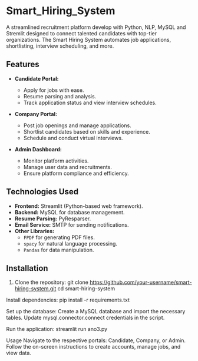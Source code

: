 # Smart_Hiring_System
A streamlined recruitment platform develop with Python, NLP, MySQL and Stremlit designed to connect talented candidates with top-tier organizations. The Smart Hiring System automates job applications, shortlisting, interview scheduling, and more.

## Features
- **Candidate Portal:**  
  - Apply for jobs with ease.  
  - Resume parsing and analysis.  
  - Track application status and view interview schedules.  

- **Company Portal:**  
  - Post job openings and manage applications.  
  - Shortlist candidates based on skills and experience.  
  - Schedule and conduct virtual interviews.  

- **Admin Dashboard:**  
  - Monitor platform activities.  
  - Manage user data and recruitments.  
  - Ensure platform compliance and efficiency.  

## Technologies Used
- **Frontend:** Streamlit (Python-based web framework).  
- **Backend:** MySQL for database management.  
- **Resume Parsing:** PyResparser.  
- **Email Service:** SMTP for sending notifications.  
- **Other Libraries:**  
  - `FPDF` for generating PDF files.  
  - `spacy` for natural language processing.  
  - `Pandas` for data manipulation.  

## Installation
1. Clone the repository:
   git clone https://github.com/your-username/smart-hiring-system.git
   cd smart-hiring-system

Install dependencies:
pip install -r requirements.txt

Set up the database:
Create a MySQL database and import the necessary tables.
Update mysql.connector.connect credentials in the script.

Run the application:
streamlit run ano3.py

Usage
Navigate to the respective portals: Candidate, Company, or Admin.
Follow the on-screen instructions to create accounts, manage jobs, and view data.
